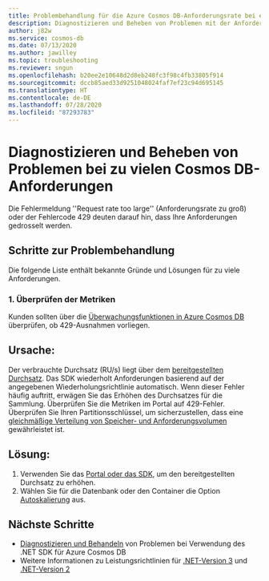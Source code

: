 ```yaml
---
title: Problembehandlung für die Azure Cosmos DB-Anforderungsrate bei einer großen Ausnahme
description: Diagnostizieren und Beheben von Problemen mit der Anforderungsrate bei einer großen Ausnahme
author: j82w
ms.service: cosmos-db
ms.date: 07/13/2020
ms.author: jawilley
ms.topic: troubleshooting
ms.reviewer: sngun
ms.openlocfilehash: b20ee2e10648d2d8eb248fc3f98c4fb33805f914
ms.sourcegitcommit: dccb85aed33d9251048024faf7ef23c94d695145
ms.translationtype: HT
ms.contentlocale: de-DE
ms.lasthandoff: 07/28/2020
ms.locfileid: "87293783"
---
```

# <a name="diagnose-and-troubleshoot-cosmos-db-too-many-requests"></a>Diagnostizieren und Beheben von Problemen bei zu vielen Cosmos DB-Anforderungen
Die Fehlermeldung ''Request rate too large'' (Anforderungsrate zu groß) oder der Fehlercode 429 deuten darauf hin, dass Ihre Anforderungen gedrosselt werden.

## <a name="troubleshooting-steps"></a>Schritte zur Problembehandlung
Die folgende Liste enthält bekannte Gründe und Lösungen für zu viele Anforderungen.

### <a name="1-check-the-metrics"></a>1. Überprüfen der Metriken
Kunden sollten über die [Überwachungsfunktionen in Azure Cosmos DB](monitor-cosmos-db.md) überprüfen, ob 429-Ausnahmen vorliegen.

## <a name="cause"></a>Ursache:
Der verbrauchte Durchsatz (RU/s) liegt über dem [bereitgestellten Durchsatz](set-throughput.md). Das SDK wiederholt Anforderungen basierend auf der angegebenen Wiederholungsrichtlinie automatisch. Wenn dieser Fehler häufig auftritt, erwägen Sie das Erhöhen des Durchsatzes für die Sammlung. Überprüfen Sie die Metriken im Portal auf 429-Fehler. Überprüfen Sie Ihren Partitionsschlüssel, um sicherzustellen, dass eine [gleichmäßige Verteilung von Speicher- und Anforderungsvolumen](partition-data.md) gewährleistet ist.

## <a name="solution"></a>Lösung:
1. Verwenden Sie das [Portal oder das SDK](set-throughput.md), um den bereitgestellten Durchsatz zu erhöhen.
2. Wählen Sie für die Datenbank oder den Container die Option [Autoskalierung](provision-throughput-autoscale.md) aus.

## <a name="next-steps"></a>Nächste Schritte
* [Diagnostizieren und Behandeln](troubleshoot-dot-net-sdk.md) von Problemen bei Verwendung des .NET SDK für Azure Cosmos DB
* Weitere Informationen zu Leistungsrichtlinien für [.NET-Version 3](performance-tips-dotnet-sdk-v3-sql.md) und [.NET-Version 2](performance-tips.md)